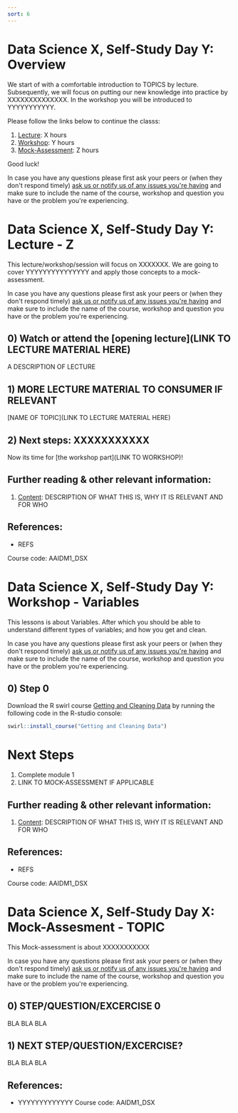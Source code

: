 ```yaml
---
sort: 6
---
```


# Data Science X, Self-Study Day Y: Overview

We start of with a comfortable introduction to TOPICS by lecture. Subsequently, we will focus on putting our new knowledge into practice by XXXXXXXXXXXXXX. In the workshop you will be introduced to YYYYYYYYYYY.

Please follow the links below to continue the classs:
1. [Lecture](LINK): X hours
2. [Workshop](LINK): Y hours
3. [Mock-Assessment](LINK): Z hours


Good luck!

In case you have any questions please first ask your peers or (when they don't respond timely) [ask us or notify us of any issues you're having](https://github.com/BredaUniversity/AAI-DM/issues/new) and make sure to include the name of the course, workshop and question you have or the problem you're experiencing.



# Data Science X, Self-Study Day Y: Lecture - Z

This lecture/workshop/session will focus on XXXXXXX. We are going to cover YYYYYYYYYYYYYYY and apply those concepts to a mock-assessment.

In case you have any questions please first ask your peers or (when they don't respond timely) [ask us or notify us of any issues you're having](https://github.com/BredaUniversity/AAI-DM/issues/new) and make sure to include the name of the course, workshop and question you have or the problem you're experiencing.

## 0) Watch or attend the [opening lecture](LINK TO LECTURE MATERIAL HERE)
A DESCRIPTION OF LECTURE

## 1) MORE LECTURE MATERIAL TO CONSUMER IF RELEVANT
[NAME OF TOPIC](LINK TO LECTURE MATERIAL HERE)

## 2) Next steps: XXXXXXXXXXX
Now its time for [the workshop part](LINK TO WORKSHOP)!


## Further reading & other relevant information:
1. [Content](LINK): DESCRIPTION OF WHAT THIS IS, WHY IT IS RELEVANT AND FOR WHO

## References:
- REFS

Course code: AAIDM1_DSX

# Data Science X, Self-Study Day Y: Workshop - Variables

This lessons is about Variables. After which you should be able to understand different types of variables; and how you get and clean.

In case you have any questions please first ask your peers or (when they don't respond timely) [ask us or notify us of any issues you're having](https://github.com/BredaUniversity/AAI-DM/issues/new) and make sure to include the name of the course, workshop and question you have or the problem you're experiencing.

## 0) Step 0
Download the R swirl course [Getting and Cleaning Data](https://swirlstats.com/scn/getclean.html) by running the following code in the R-studio console:
```R
swirl::install_course("Getting and Cleaning Data")
```

# Next Steps
1. Complete module 1
2. LINK TO MOCK-ASSESSMENT IF APPLICABLE

## Further reading & other relevant information:
1. [Content](LINK): DESCRIPTION OF WHAT THIS IS, WHY IT IS RELEVANT AND FOR WHO

## References:
- REFS

Course code: AAIDM1_DSX


# Data Science X, Self-Study Day X: Mock-Assesment - TOPIC

This Mock-assessment is about XXXXXXXXXXX

In case you have any questions please first ask your peers or (when they don't respond timely) [ask us or notify us of any issues you're having](https://github.com/BredaUniversity/AAI-DM/issues/new) and make sure to include the name of the course, workshop and question you have or the problem you're experiencing.

## 0) STEP/QUESTION/EXCERCISE 0
BLA BLA BLA

## 1) NEXT STEP/QUESTION/EXCERCISE?
BLA BLA BLA

## References:
- YYYYYYYYYYYYY
Course code: AAIDM1_DSX
